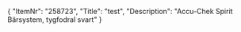 {
  "ItemNr": "258723",
  "Title": "test",
  "Description": "Accu-Chek Spirit Bärsystem, tygfodral svart"
}